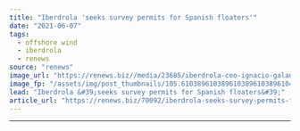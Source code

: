 ```yaml
---
title: "Iberdrola 'seeks survey permits for Spanish floaters'"
date: "2021-06-07"
tags: 
  - offshore wind
  - iberdrola
  - renews
source: "renews"
image_url: "https://renews.biz//media/23685/iberdrola-ceo-ignacio-galan-at-west-of-duddon-sands.jpg?mode=crop&width=770&heightratio=0.6103896103896103896103896104&slimmage=true"
image_fp: "/assets/img/post_thumbnails/105.6103896103896103896103896104&slimmage=true"
lead: "Iberdrola &#39;seeks survey permits for Spanish floaters&#39;"
article_url: "https://renews.biz/70092/iberdrola-seeks-survey-permits-for-spanish-floaters/"
---
```


---
